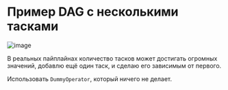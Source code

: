 # **Пример DAG с несколькими тасками**

![image](https://github.com/user-attachments/assets/7d45e386-0f27-4a92-b8a1-99dd529a2be9)

В реальных пайплайнах количество тасков может достигать огромных значений, добавлю ещё один таск, и сделаю его зависимым от первого.

Использовать `DummyOperator`, который ничего не делает.


